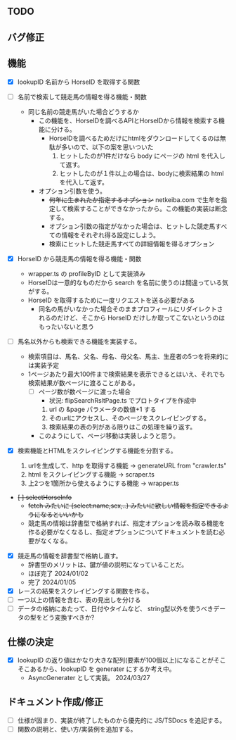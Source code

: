 ## TODO 

## バグ修正
## 機能
- [x] lookupID 名前から HorseID を取得する関数
- [ ] 名前で検索して競走馬の情報を得る機能・関数
  - 同じ名前の競走馬がいた場合どうするか
    - この機能を、HorseIDを調べるAPIとHorseIDから情報を検索する機能に分ける。
      - HorseIDを調べるためだけにhtmlをダウンロードしてくるのは無駄が多いので、以下の案を思いついた
        1. ヒットしたのが1件だけなら body にページの html を代入して返す。
        1. ヒットしたのが１件以上の場合は、bodyに検索結果の html
           を代入して返す。
    - オプション引数を使う。
      - ~~何年に生まれたか指定するオプション~~ netkeiba.com で生年を指定して検索することができなかったから。この機能の実装は断念する。
      - オプション引数の指定がなかった場合は、ヒットした競走馬すべての情報をそれぞれ得る設定にしよう。
      - 検索にヒットした競走馬すべての詳細情報を得るオプション

- [x] HorseID から競走馬の情報を得る機能・関数
  - wrapper.ts の profileByID として実装済み
  - HorseIDは一意的なものだから search を名前に使うのは間違っている気がする。
  - HorseID を取得するために一度リクエストを送る必要がある
    - 同名の馬がいなかった場合そのままプロフィールにリダイレクトされるのだけど、そこから
      HorseID だけしか取ってこないというのはもったいないと思う

- [ ] 馬名以外からも検索できる機能を実装する。
  - 検索項目は、馬名、父名、母名、母父名、馬主、生産者の5つを将来的には実装予定
  - 1ページあたり最大100件まで検索結果を表示できるとはいえ、それでも検索結果が数ページに渡ることがある。
    - [ ] ページ数が数ページに渡った場合
      - 状況: flipSearchRsltPage.ts でプロトタイプを作成中
      1. url の &page パラメータの数値+1 する
      1. そのurlにアクセスし、そのページをスクレイピングする。
      1. 検索結果の表の列がある限りはこの処理を繰り返す。
    - このようにして、ページ移動は実装しようと思う。

- [x] 検索機能とHTMLをスクレイピングする機能を分割する。
  1. urlを生成して、http を取得する機能 -> generateURL from "crawler.ts"
  1. html をスクレイピングする機能 -> scraper.ts
  1. 上2つを1箇所から使えるようにする機能 -> wrapper.ts

- ~~[ ] selectHorseInfo~~
  - ~~fetch みたいに {select:name,sex,..}
    みたいに欲しい情報を指定できるようになるといいかも~~
  - 競走馬の情報は辞書型で格納すれば、指定オプションを読み取る機能を作る必要がなくなるし、指定オプションについてドキュメントを読む必要がなくなる。

- [x] 競走馬の情報を辞書型で格納し直す。
  - 辞書型のメリットは、鍵が値の説明になっていることだ。
  - ほぼ完了 2024/01/02
  - 完了 2024/01/05
- [x]  レースの結果をスクレイピングする関数を作る。
  - [ ] 一つ以上の情報を含む、表の見出しを分ける
  - [ ] データの格納にあたって、日付やタイムなど、 string型以外を使うべきデータの型をどう変換すべきか?
## 仕様の決定
- [x] lookupID の返り値はかなり大きな配列(要素が100個以上)になることがそこそこあるから、lookupID を generater にするか考え中。
  - AsyncGenerater として実装。 2024/03/27
## ドキュメント作成/修正
- [ ] 仕様が固まり、実装が終了したものから優先的に JS/TSDocs を追記する。
- [ ] 関数の説明と、使い方/実装例を追加する。
